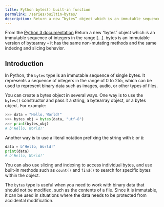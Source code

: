 ```yaml
---
title: Python bytes() built-in function
permalink: /series/builtin-bytes/
description: Return a new “bytes” object which is an immutable sequence of integers in the range [...]. bytes is an immutable version of bytearray – it has the same non-mutating methods and the same indexing and slicing behavior.
---
```



<base-disclaimer>
  <base-disclaimer-title>
    From the <a target="_blank" href="https://docs.python.org/3/library/functions.html#bytes">Python 3 documentation</a>
  </base-disclaimer-title>
  <base-disclaimer-content>
    Return a new “bytes” object which is an immutable sequence of integers in the range [...]. bytes is an immutable version of bytearray – it has the same non-mutating methods and the same indexing and slicing behavior.
  </base-disclaimer-content>
</base-disclaimer>

## Introduction

In Python, the `bytes` type is an immutable sequence of single bytes. It represents a sequence of integers in the range of 0 to 255, which can be used to represent binary data such as images, audio, or other types of files.

You can create a bytes object in several ways. One way is to use the `bytes()` constructor and pass it a string, a bytearray object, or a bytes object. For example:

```python
>>> data = "Hello, World!"
>>> bytes_obj = bytes(data, "utf-8")
>>> print(bytes_obj)
# b'Hello, World!'
```

Another way is to use a literal notation prefixing the string with `b` or `B`:

```python
data = b"Hello, World!"
print(data)
# b'Hello, World!'
```

You can also use slicing and indexing to access individual bytes, and use built-in methods such as `count()` and `find()` to search for specific bytes within the object.

The `bytes` type is useful when you need to work with binary data that should not be modified, such as the contents of a file. Since it is immutable, it can be used in situations where the data needs to be protected from accidental modification.